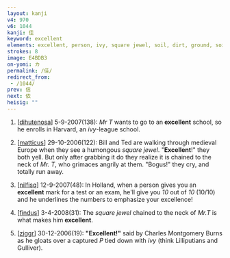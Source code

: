```yaml
---
layout: kanji
v4: 970
v6: 1044
kanji: 佳
keyword: excellent
elements: excellent, person, ivy, square jewel, soil, dirt, ground, soil2, dirt2, ground2
strokes: 8
image: E4BDB3
on-yomi: カ
permalink: /佳/
redirect_from:
 - /1044/
prev: 信
next: 依
heisig: ""
---
```


1) [<a href="http://kanji.koohii.com/profile/dihutenosa">dihutenosa</a>] 5-9-2007(138): <em>Mr T</em> wants to go to an<strong> excellent</strong> school, so he enrolls in Harvard, an <em>ivy</em>-league school.

2) [<a href="http://kanji.koohii.com/profile/matticus">matticus</a>] 29-10-2006(122): Bill and Ted are walking through medieval Europe when they see a humongous <em>square jewel</em>. &quot;<strong>Excellent</strong>!&quot; they both yell. But only after grabbing it do they realize it is chained to the neck of <em>Mr. T</em>, who grimaces angrily at them. &quot;Bogus!&quot; they cry, and totally run away.

3) [<a href="http://kanji.koohii.com/profile/nilfisq">nilfisq</a>] 12-9-2007(48): In Holland, when a person gives you an<strong> excellent</strong> mark for a test or an exam, he&#039;ll give you <em>10</em> out of <em>10</em> (10/10) and he underlines the numbers to emphasize your excellence!

4) [<a href="http://kanji.koohii.com/profile/findus">findus</a>] 3-4-2008(31): The <em>square jewel</em> chained to the neck of <em>Mr.T</em> is what makes him<strong> excellent</strong>.

5) [<a href="http://kanji.koohii.com/profile/ziggr">ziggr</a>] 30-12-2006(19): <strong>&quot;Excellent!&quot;</strong> said by Charles Montgomery Burns as he gloats over a captured <em>P</em> tied down with <em>ivy</em> (think Lilliputians and Gulliver).

